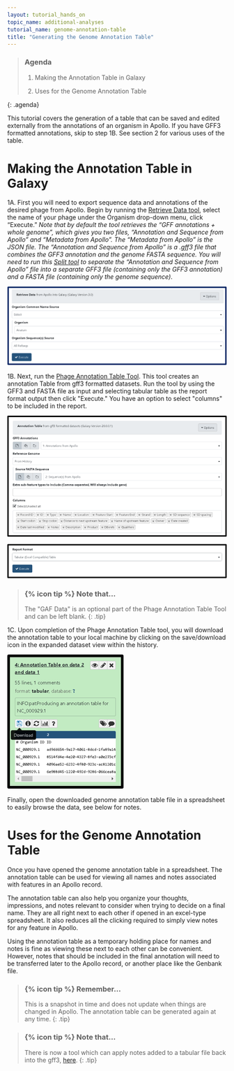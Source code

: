 ```yaml
---
layout: tutorial_hands_on
topic_name: additional-analyses
tutorial_name: genome-annotation-table
title: "Generating the Genome Annotation Table"
---
```


> ### Agenda
>
> 1. Making the Annotation Table in Galaxy
>
> 2. Uses for the Genome Annotation Table
> 
>
{: .agenda}

This tutorial covers the generation of a table that can be saved and edited externally from the annotations of an organism in Apollo. If you have GFF3 formatted annotations, skip to step 1B. See section 2 for various uses of the table. 

# Making the Annotation Table in Galaxy

1A. First you will need to export sequence data and annotations of the desired phage from Apollo. Begin by running the [Retrieve Data tool](https://cpt.tamu.edu/galaxy/root?tool_id=export), select the name of your phage under the Organism drop-down menu, click “Execute.” *Note that by default the tool retrieves the “GFF annotations + whole genome”, which gives you two files, “Annotation and Sequence from Apollo” and “Metadata from Apollo”. The “Metadata from Apollo” is the JSON file.  The “Annotation and Sequence from Apollo” is a .gff3 file that combines the GFF3 annotation and the genome FASTA sequence. You will need to run this [Split tool](https://cpt.tamu.edu/galaxy/root?tool_id=edu.tamu.cpt2.gff3.splitGff) to separate the “Annotation and Sequence from Apollo” file into a separate GFF3 file (containing only the GFF3 annotation) and a FASTA file (containing only the genome sequence)*.

![](../../images/genome-annotation-table/1_retrieve_data_tool.png)

1B. Next, run the [Phage Annotation Table Tool](https://cpt.tamu.edu/galaxy/root?tool_id=edu.tamu.cpt2.phage.annotation_table). This tool creates an annotation Table from gff3 formatted datasets. Run the tool by using the GFF3 and FASTA file as input and selecting tabular table as the report format output then click "Execute."  You have an option to select "columns" to be included in the report.   

![](../../images/genome-annotation-table/3_annotation_table_input.png)

![](../../images/genome-annotation-table/4_annotation_table_output.png)

> ### {% icon tip %} Note that...
> The "GAF Data" is an optional part of the Phage Annotation Table Tool and can be left blank.
{: .tip}

1C. Upon completion of the Phage Annotation Table tool,  you will download the annotation table to your local machine by clicking on the save/download icon in the expanded dataset view within the history. 

![](../../images/genome-annotation-table/5_download_table.png)

Finally, open the downloaded genome annotation table file in a spreadsheet to easily browse the data, see below for notes.


# Uses for the Genome Annotation Table

Once you have opened the genome annotation table in a spreadsheet. The annotation table can be used for viewing all names and notes associated with features in an Apollo record. 

The annotation table can also help you organize your thoughts, impressions, and notes relevant to consider when trying to decide on a final name. They are all right next to each other if opened in an excel-type spreadsheet. It also reduces all the clicking required to simply view notes for any feature in Apollo. 

Using the annotation table as a temporary holding place for names and notes is fine as viewing these next to each other can be convenient. However, notes that should be included in the final annotation will need to be transferred later to the Apollo record, or another place like the Genbank file. 

> ### {% icon tip %} Remember...
> This is a snapshot in time and does not update when things are changed in Apollo. The annotation table can be generated again at any time.
{: .tip}

> ### {% icon tip %} Note that...
> There is now a tool which can apply notes added to a tabular file back into the gff3, [here](https://cpt.tamu.edu/galaxy-pub/root?tool_id=edu.tamu.cpt2.gff3.gff3_table_annotations). 
{: .tip}

